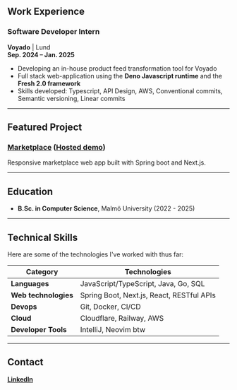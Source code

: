 ## Work Experience
### Software Developer Intern
**Voyado** | Lund  
**Sep. 2024 – Jan. 2025**  
- Developing an in-house product feed transformation tool for Voyado  
- Full stack web-application using the **Deno Javascript runtime** and the **Fresh 2.0 framework**  
- Skills developed: Typescript, API Design, AWS, Conventional commits, Semantic versioning, Linear commits

---

## Featured Project

### [Marketplace](https://github.com/luxcorel/marketplace) ([Hosted demo](https://marketplace.johros.dev))
Responsive marketplace web app built with Spring boot and Next.js.

---

## Education
- **B.Sc. in Computer Science**, Malmö University (2022 - 2025)

---

## Technical Skills
Here are some of the technologies I've worked with thus far:

| **Category**                   | **Technologies**                                                     |
|--------------------------------|----------------------------------------------------------------------|
| **Languages**                  | JavaScript/TypeScript, Java, Go, SQL                                 |
| **Web technologies**           | Spring Boot, Next.js, React, RESTful APIs                            |
| **Devops**                     | Git, Docker, CI/CD                                                   |
| **Cloud**                      | Cloudflare, Railway, AWS                                             |
| **Developer Tools**            | IntelliJ, Neovim btw                                                 |

---

## Contact
**[LinkedIn](https://www.linkedin.com/in/johannes-rosengren)**
